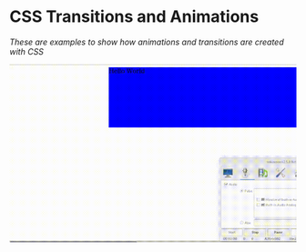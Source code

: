 # CSS Transitions and Animations

*These are examples to show how animations and transitions are created with CSS*

![Demo](img/demo.gif)
